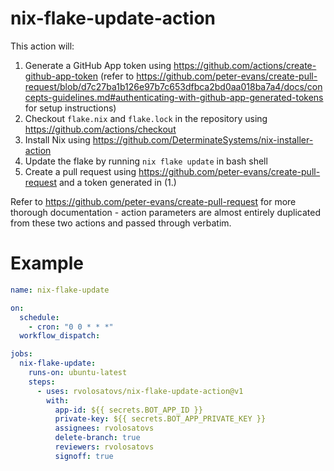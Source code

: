 # nix-flake-update-action

This action will:
1. Generate a GitHub App token using https://github.com/actions/create-github-app-token (refer to https://github.com/peter-evans/create-pull-request/blob/d7c27ba1b126e97b7c653dfbca2bd0aa018ba7a4/docs/concepts-guidelines.md#authenticating-with-github-app-generated-tokens for setup instructions)
2. Checkout `flake.nix` and `flake.lock` in the repository using https://github.com/actions/checkout
3. Install Nix using https://github.com/DeterminateSystems/nix-installer-action
4. Update the flake by running `nix flake update` in bash shell
5. Create a pull request using https://github.com/peter-evans/create-pull-request and a token generated in (1.)

Refer to https://github.com/peter-evans/create-pull-request for more thorough documentation - action parameters are almost entirely duplicated from these two actions and passed through verbatim.

# Example

```yml
name: nix-flake-update

on:
  schedule:
    - cron: "0 0 * * *"
  workflow_dispatch:

jobs:
  nix-flake-update:
    runs-on: ubuntu-latest
    steps:
      - uses: rvolosatovs/nix-flake-update-action@v1
        with:
          app-id: ${{ secrets.BOT_APP_ID }}
          private-key: ${{ secrets.BOT_APP_PRIVATE_KEY }}
          assignees: rvolosatovs
          delete-branch: true
          reviewers: rvolosatovs
          signoff: true
```
